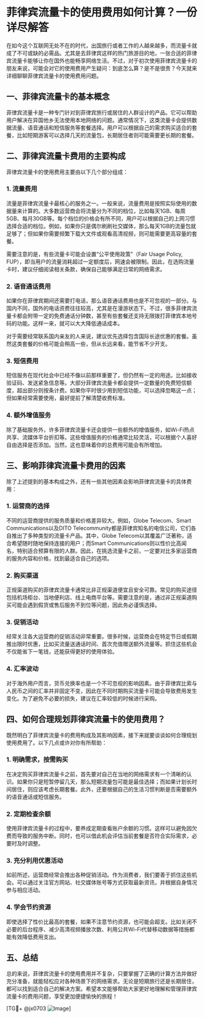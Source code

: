 # 菲律宾流量卡的使用费用如何计算？一份详尽解答

在如今这个互联网无处不在的时代，出国旅行或者工作的人越来越多，而流量卡就成了不可或缺的必需品。尤其是去菲律宾这样的热门旅游目的地，一张合适的菲律宾流量卡能够让你在国外也能畅享网络生活。不过，对于初次使用菲律宾流量卡的朋友来说，可能会对它的使用费用产生疑问：到底怎么算？是不是很贵？今天就来详细聊聊菲律宾流量卡的使用费用问题。

## 一、菲律宾流量卡的基本概念

菲律宾流量卡是一种专门针对到菲律宾旅行或居住的人群设计的产品。它可以帮助用户解决在异国他乡无法使用本地网络的问题。通常情况下，这类流量卡会提供数据流量、语音通话和短信服务等套餐选择。用户可以根据自己的需求购买适合的套餐，比如短期游客可以选择几天的流量包，长期居住者则可能需要更长期的套餐。

## 二、菲律宾流量卡费用的主要构成

菲律宾流量卡的使用费用主要由以下几个部分组成：

### 1. **流量费用**
   流量是菲律宾流量卡最核心的服务之一。一般来说，流量费用是按照实际使用的数据量来计算的。大多数运营商会将流量分为不同的档位，比如每天1GB、每周5GB、每月30GB等。每个档位的价格会有所不同，用户可以根据自己的上网习惯选择合适的档位。例如，如果你只是偶尔刷刷社交媒体，那么每天1GB的流量包就足够了；但如果你需要频繁下载大文件或观看高清视频，则可能需要更高容量的套餐。

   需要注意的是，有些流量卡可能会设置“公平使用政策”（Fair Usage Policy, FUP），即当用户的流量消耗超过一定额度后，网速会被限制。因此，在选购流量卡时，建议仔细阅读相关条款，确保自己能够满足日常的网络需求。

### 2. **语音通话费用**
   如果你在菲律宾期间还需要打电话，那么语音通话费用也是不可忽视的一部分。与国内不同，国外的电话资费往往较高，尤其是在漫游状态下。不过，很多菲律宾流量卡都会附带一定的免费通话分钟数，甚至有些套餐还支持无限拨打菲律宾本地号码的功能。这样一来，就可以大大降低通话成本。

   对于需要经常联系国内亲友的人来说，建议优先选择包含国际长途优惠的套餐。虽然这类套餐的价格可能会稍高一些，但从长远来看，能节省不少开支。

### 3. **短信费用**
   短信服务在现代社会中已经不像以前那样重要了，但仍然有一定的用途。比如接收验证码、发送紧急信息等。大部分菲律宾流量卡都会提供一定数量的免费短信额度，超出部分则按条计费。如果你平时很少用到短信功能，可以选择忽略这一点；但如果经常需要使用，最好提前了解清楚收费标准。

### 4. **额外增值服务**
   除了基础服务外，许多菲律宾流量卡还会提供一些额外的增值服务，如Wi-Fi热点共享、流媒体平台折扣等。这些增值服务的价格通常比较灵活，可以根据个人喜好自由选择是否添加。当然，这也意味着你的总费用可能会有所增加。

## 三、影响菲律宾流量卡费用的因素

除了上述提到的基本构成之外，还有一些其他因素会影响菲律宾流量卡的具体费用：

### 1. **运营商的选择**
   不同的运营商提供的服务质量和价格差异较大。例如，Globe Telecom、Smart Communications以及DITO Telecommunity都是菲律宾知名的电信公司，它们各自推出了多种类型的流量卡产品。其中，Globe Telecom以其覆盖广泛著称，适合希望随时随地保持连接的用户；而Smart Communications则以性价比高闻名，特别适合预算有限的人群。因此，在挑选流量卡之前，一定要对比多家运营商的服务内容和价格，找到最适合自己的选项。

### 2. **购买渠道**
   正规渠道购买的菲律宾流量卡通常比非正规渠道便宜且安全可靠。常见的购买途径包括机场柜台、当地便利店、线上电商平台等。需要注意的是，通过非正规渠道购买可能会遇到假货或售后服务不到位等问题，因此务必谨慎选择。

### 3. **促销活动**
   经常关注各大运营商的促销活动非常重要。很多时候，运营商会在特定节日或假期推出限时优惠，比如买流量送通话时间、首次充值赠送额外流量等。抓住这些机会不仅能省下一笔钱，还能获得更好的使用体验。

### 4. **汇率波动**
   对于海外用户而言，货币兑换率也是一个不可忽视的影响因素。由于菲律宾比索与人民币之间的汇率并非固定不变，因此在不同时期购买流量卡可能会导致费用发生变化。为了避免不必要的损失，建议在汇率较低的时候进行采购。

## 四、如何合理规划菲律宾流量卡的使用费用？

既然明白了菲律宾流量卡的费用构成及其影响因素，接下来就要谈谈如何合理规划使用费用了。以下几点或许对你有所帮助：

### 1. **明确需求，按需购买**
   在决定购买菲律宾流量卡之前，首先要对自己在当地的网络需求有一个清晰的认识。如果你只是短暂停留几天，那么短期流量包可能是最佳选择；而如果计划长时间居住，则应该考虑长期套餐。此外，还要根据自己的生活习惯判断是否需要额外的语音通话或短信服务。

### 2. **定期检查余额**
   使用菲律宾流量卡的过程中，要养成定期查看账户余额的习惯。这样可以避免因欠费而导致的服务中断。同时，也可以借此机会评估当前套餐是否符合实际需求，必要时及时调整。

### 3. **充分利用优惠活动**
   如前所述，运营商经常会推出各种促销活动。作为消费者，我们要善于抓住这些机会。可以通过关注官方网站、社交媒体账号等方式获取最新资讯，并根据自身情况参与相应活动。

### 4. **学会节约资源**
   即使选择了性价比最高的套餐，如果不注意节约资源，也可能会超支。比如关闭不必要的后台程序、减少高清视频播放次数、利用公共Wi-Fi代替移动数据等措施都能有效降低费用支出。

## 五、总结

总的来说，菲律宾流量卡的使用费用并不复杂，只要掌握了正确的计算方法并做好充分准备，就能轻松应对各种场景下的网络需求。无论是短期旅行还是长期居住，都可以找到适合自己的解决方案。希望本文能够帮助大家更好地理解和管理菲律宾流量卡的费用问题，享受更加便捷愉快的旅程！

[TG💪+ @jx0703 ![Image](https://github.com/user-attachments/assets/dbca1d08-cadb-493c-b0ec-ad6f7a83f270)]